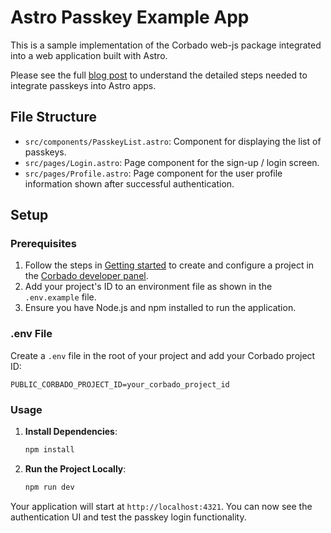 # Astro Passkey Example App

This is a sample implementation of the Corbado web-js package integrated into a web application built with Astro.

Please see the full [blog post](https://www.corbado.com/blog/astro-passkeys) to understand the detailed steps needed to integrate passkeys into Astro apps.

## File Structure

- `src/components/PasskeyList.astro`: Component for displaying the list of passkeys.
- `src/pages/Login.astro`: Page component for the sign-up / login screen.
- `src/pages/Profile.astro`: Page component for the user profile information shown after successful authentication.

## Setup

### Prerequisites

1. Follow the steps in [Getting started](https://docs.corbado.com/) to create and configure a project in the [Corbado developer panel](https://app.corbado.com/#login-init).
2. Add your project's ID to an environment file as shown in the `.env.example` file.
3. Ensure you have Node.js and npm installed to run the application.

### .env File

Create a `.env` file in the root of your project and add your Corbado project ID:

```plaintext
PUBLIC_CORBADO_PROJECT_ID=your_corbado_project_id
```

### Usage

1. **Install Dependencies**:

   ```bash
   npm install

2. **Run the Project Locally**:
   ```bash
   npm run dev
   ```
Your application will start at `http://localhost:4321`. You can now see the authentication UI and test the passkey login functionality.
